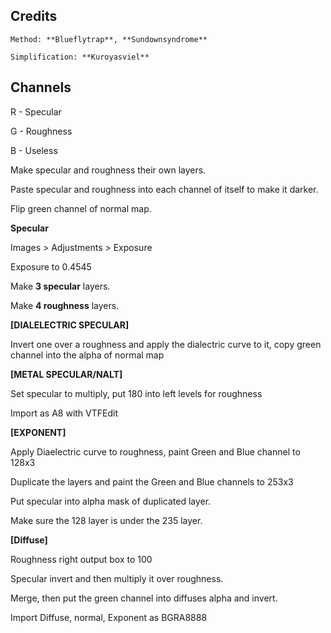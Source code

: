 ## Credits

    Method: **Blueflytrap**, **Sundownsyndrome**

    Simplification: **Kuroyasviel**

## Channels

R - Specular

G - Roughness

B - Useless

Make specular and roughness their own layers.

Paste specular and roughness into each channel of itself to make it darker.

Flip green channel of normal map.

**Specular**

Images &gt; Adjustments &gt; Exposure

Exposure to 0.4545

Make **3 specular** layers.

Make **4 roughness** layers.

**\[DIALELECTRIC SPECULAR\]**

Invert one over a roughness and apply the dialectric curve to it, copy green channel into the alpha of normal map

**\[METAL SPECULAR/NALT\]**

Set specular to multiply, put 180 into left levels for roughness

Import as A8 with VTFEdit

**\[EXPONENT\]**

Apply Diaelectric curve to roughness, paint Green and Blue channel to 128x3

Duplicate the layers and paint the Green and Blue channels to 253x3

Put specular into alpha mask of duplicated layer.

Make sure the 128 layer is under the 235 layer.

**\[Diffuse\]**

Roughness right output box to 100

Specular invert and then multiply it over roughness.

Merge, then put the green channel into diffuses alpha and invert.

Import Diffuse, normal, Exponent as BGRA8888

